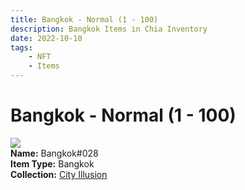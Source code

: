 ```yaml
---
title: Bangkok - Normal (1 - 100)
description: Bangkok Items in Chia Inventory
date: 2022-10-10
tags:
    - NFT
    - Items
---
```


# Bangkok - Normal (1 - 100)
<div class="item_thumbnail">
<img loading="lazy" src="https://4y47hoifou47hzmd3bplf3gv55icbp4k6332nbdmftb4n3czzy.arweave.net/5jnzuQV1OfPlg9hesuz_V71Agv4r296aEbCzDxuxZzk"><br/>
<div><strong>Name:</strong> Bangkok#028</div>
<div><strong>Item Type:</strong> Bangkok</div>
<div><strong>Collection:</strong> <a href="https://www.spacescan.io/xch/nft/collection/col1lend2dcn558km4wcwta4xnkfv3xpcmlp9kyt0m909emvfxechlyqdl5ndg">City Illusion</a></div>
</div>

